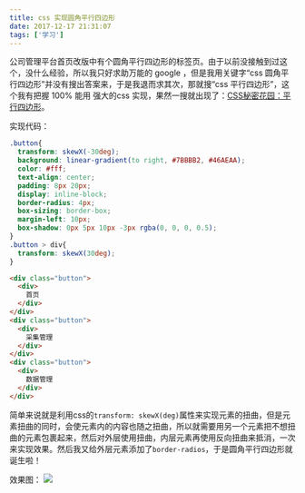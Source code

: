 ```yaml
---
title: css 实现圆角平行四边形
date: 2017-12-17 21:31:07
tags: ['学习']
---
```

公司管理平台首页改版中有个圆角平行四边形的标签页。由于以前没接触到过这个，没什么经验，所以我只好求助万能的 google ，但是我用关键字“css 圆角平行四边形”并没有搜出答案来，于是我退而求其次，那就搜“css 平行四边形”，这个我有把握 100% 能用 强大的css 实现，果然一搜就出现了：[CSS秘密花园：平行四边形](https://www.w3cplus.com/css3/css-secrets/parallelograms.html)。
<!--more-->
实现代码：
```css
.button{
  transform: skewX(-30deg);
  background: linear-gradient(to right, #7BBBB2, #46AEAA); 
  color: #fff;
  text-align: center;
  padding: 8px 20px;
  display: inline-block;
  border-radius: 4px;
  box-sizing: border-box;
  margin-left: 10px;
  box-shadow: 0px 5px 10px -3px rgba(0, 0, 0, 0.5);
}
.button > div{
  transform: skewX(30deg);
}
```
```html
<div class="button">
  <div>
    首页
  </div>
</div>
<div class="button">
  <div>
    采集管理
  </div>
</div>
<div class="button">
  <div>
    数据管理
  </div>
</div>
```
简单来说就是利用css的`transform: skewX(deg)`属性来实现元素的扭曲，但是元素扭曲的同时，会使元素内的内容也随之扭曲，所以就需要用另一个元素把不想扭曲的元素包裹起来，然后对外层使用扭曲，内层元素再使用反向扭曲来抵消，一次来实现效果。然后我又给外层元素添加了`border-radios`，于是圆角平行四边形就诞生啦！

效果图：
![](https://personal-1251959693.cos.ap-chengdu.myqcloud.com/2018-05-10-144722.png)

